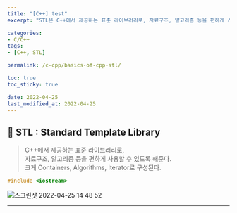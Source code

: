 ```yaml
---
title: "[C++] test"
excerpt: "STL은 C++에서 제공하는 표준 라이브러리로, 자료구조, 알고리즘 등을 편하게 사용할 수 있도록 해준다. Container, Algorithm, Iterator"

categories:
- C/C++
tags:
- [C++, STL]

permalink: /c-cpp/basics-of-cpp-stl/

toc: true
toc_sticky: true

date: 2022-04-25
last_modified_at: 2022-04-25
---
```

## 🦥 STL : Standard Template Library

> C++에서 제공하는 표준 라이브러리로,  
자료구조, 알고리즘 등을 편하게 사용할 수 있도록 해준다.  
크게 Containers, Algorithms, Iterator로 구성된다.

```C++
#include <iostream>
```
![스크린샷 2022-04-25 14 48 52](https://user-images.githubusercontent.com/63302432/165028043-c98a9343-ba11-4bc6-97a6-e824d10c84e8.png)

---
